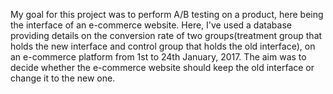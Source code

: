 My goal for this project was to perform A/B testing on a product, here being the interface of an e-commerce website.
Here, I've used a database providing details on the conversion rate of two groups(treatment group that holds the new interface and 
control group that holds the old interface), on an e-commerce platform from 1st to 24th January, 2017.
The aim was to decide whether the e-commerce website should keep the old interface or change it to the new one.
